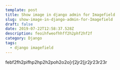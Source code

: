 ```yaml
---
template: post
title: Show image in django admin for Imagefield
slug: show-image-in-django-admin-for-Imagefield
draft: false
date: 2019-07-22T12:58:37.528Z
description: feoihfweofhhff2h2phf2hf2f
category: Django
tags:
  - django imagefield
---
```

febf2fh2pifhp2hp2h2poh2o2o[r[2jr2[jr2jr23r23r
